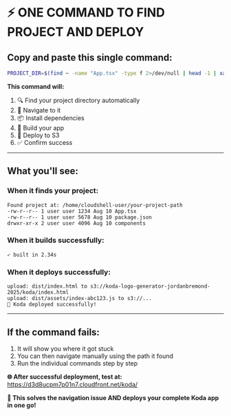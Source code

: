 # ⚡ **ONE COMMAND TO FIND PROJECT AND DEPLOY**

## **Copy and paste this single command:**

```bash
PROJECT_DIR=$(find ~ -name "App.tsx" -type f 2>/dev/null | head -1 | xargs dirname) && cd "$PROJECT_DIR" && echo "Found project at: $(pwd)" && ls -la && npm install && npm run build && aws s3 sync dist/ s3://koda-logo-generator-jordanbremond-2025/koda/ --delete && echo "🎉 Koda deployed successfully!"
```

**This command will:**
1. 🔍 Find your project directory automatically
2. 📁 Navigate to it
3. 📦 Install dependencies
4. 🔨 Build your app
5. 🚀 Deploy to S3
6. ✅ Confirm success

---

## **What you'll see:**

### **When it finds your project:**
```
Found project at: /home/cloudshell-user/your-project-path
-rw-r--r-- 1 user user 1234 Aug 10 App.tsx
-rw-r--r-- 1 user user 5678 Aug 10 package.json
drwxr-xr-x 2 user user 4096 Aug 10 components
```

### **When it builds successfully:**
```
✓ built in 2.34s
```

### **When it deploys successfully:**
```
upload: dist/index.html to s3://koda-logo-generator-jordanbremond-2025/koda/index.html
upload: dist/assets/index-abc123.js to s3://...
🎉 Koda deployed successfully!
```

---

## **If the command fails:**
1. It will show you where it got stuck
2. You can then navigate manually using the path it found
3. Run the individual commands step by step

**🌐 After successful deployment, test at:**
https://d3d8ucpm7p01n7.cloudfront.net/koda/

**🎯 This solves the navigation issue AND deploys your complete Koda app in one go!**